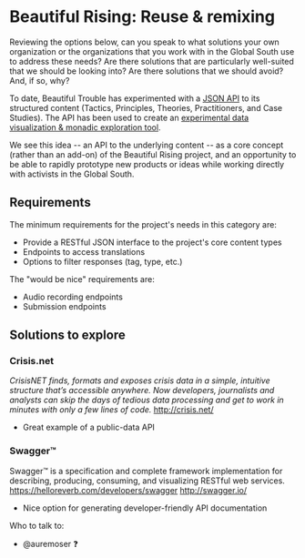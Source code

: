 Beautiful Rising: Reuse & remixing
==================================

Reviewing the options below, can you speak to what solutions your own organization or the organizations that you work with in the Global South use to address these needs? Are there solutions that are particularly well-suited that we should be looking into? Are there solutions that we should avoid? And, if so, why?

To date, Beautiful Trouble has experimented with a [JSON API](http://beautifultrouble.org/api/) to its structured content (Tactics, Principles, Theories, Practitioners, and Case Studies). The API has been used to create an [experimental data visualization & monadic exploration tool](http://explore.beautifultrouble.org/#-1:00000).

We see this idea -- an API to the underlying content -- as a core concept (rather than an add-on) of the Beautiful Rising project, and an opportunity to be able to rapidly prototype new products or ideas while working directly with activists in the Global South.

## Requirements

The minimum requirements for the project's needs in this category are:

* Provide a RESTful JSON interface to the project's core content types
* Endpoints to access translations
* Options to filter responses (tag, type, etc.)

The "would be nice" requirements are:

* Audio recording endpoints
* Submission endpoints

## Solutions to explore

### Crisis.net 
_CrisisNET finds, formats and exposes crisis data in a simple, intuitive structure that’s accessible anywhere. Now developers, journalists and analysts can skip the days of tedious data processing and get to work in minutes with only a few lines of code._
http://crisis.net/

* Great example of a public-data API

### Swagger™
Swagger™ is a specification and complete framework implementation for describing, producing, consuming, and visualizing RESTful web services. 
https://helloreverb.com/developers/swagger
http://swagger.io/

* Nice option for generating developer-friendly API documentation

Who to talk to:
* @auremoser :question:


[aadk]: http://actionaid.org
[bt]: http://beautifultrouble.org
[bsol]: http://beautifulsolutions.info
[brising]: http://beautifulrising.org
[advisorynetwork]: http://beautifulrising.org/news/#announcing-the-first-members-of-the-beautiful-rising-advisory-network
